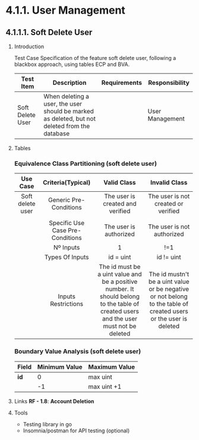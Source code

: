 # 4.1.1. User Management

## 4.1.1.1. Soft Delete User

1. Introduction

    Test Case Specification of the feature soft delete user, following a blackbox approach, using tables ECP and BVA.

    | Test Item | Description | Requirements | Responsibility |
    |---------------|-----------|------------|------------------|
    | Soft Delete User | When deleting a user, the user should be marked as deleted, but not deleted from the database |  | User Management |

2. Tables

   ### Equivalence Class Partitioning (soft delete user)

    | Use Case | Criteria(Typical) | Valid Class | Invalid Class |
    |:--------:|:-----------------:|:-----------:|:-------------:|
    | Soft delete user | Generic Pre-Conditions | The user is created and verified | The user is not created or verified |
    |  |  |  |  |
    |  | Specific Use Case Pre-Conditions | The user is authorized | The user is not authorized |
    | | Nº Inputs | 1 | !=1 |
    |  | Types Of Inputs | id = uint | id != uint |
    |  | Inputs Restrictions | The id must be a uint value and be a positive number. It should belong to the table of created users and the user must not be deleted | The id mustn't be a uint value or be negative or not belong to the table of created users or the user is deleted |

   ### Boundary Value Analysis (soft delete user)

    | **Field** | **Minimum Value** | **Maximum Value** |
    |-----------|------------------|------------------|
    | **id** | 0 | max uint |
    | | -1 | max uint +1 |

3. Links
    **RF - 1.8**: **Account Deletion**

4. Tools
    - Testing library in go
    - Insomnia/postman for API testing (optional)
